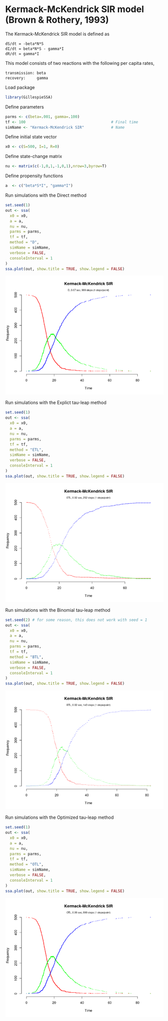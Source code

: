 Kermack-McKendrick SIR model (Brown & Rothery, 1993)
================

<!-- github markdown built using 
rmarkdown::render("vignettes/sir.Rmd", output_format = "github_document")
-->

The Kermack-McKendrick SIR model is defined as

    dS/dt = -beta*N*S
    dI/dt = beta*N*S - gamma*I
    dR/dt = gamma*I

This model consists of two reactions with the following per capita
rates,

    transmission: beta
    recovery:     gamma

Load package

``` r
library(GillespieSSA)
```

Define parameters

``` r
parms <- c(beta=.001, gamma=.100)
tf <- 100                                      # Final time
simName <- "Kermack-McKendrick SIR"            # Name
```

Define initial state vector

``` r
x0 <- c(S=500, I=1, R=0)
```

Define state-change matrix

``` r
nu <- matrix(c(-1,0,1,-1,0,1),nrow=3,byrow=T)
```

Define propensity functions

``` r
a  <- c("beta*S*I", "gamma*I")
```

Run simulations with the Direct method

``` r
set.seed(1)
out <- ssa(
  x0 = x0,
  a = a,
  nu = nu,
  parms = parms,
  tf = tf,
  method = "D",
  simName = simName,
  verbose = FALSE,
  consoleInterval = 1
) 
ssa.plot(out, show.title = TRUE, show.legend = FALSE)
```

![](sir_files/figure-gfm/direct-1.png)<!-- -->

Run simulations with the Explict tau-leap method

``` r
set.seed(1)
out <- ssa(
  x0 = x0,
  a = a,
  nu = nu,
  parms = parms,
  tf = tf,
  method = "ETL",
  simName = simName,
  verbose = FALSE,
  consoleInterval = 1
) 
ssa.plot(out, show.title = TRUE, show.legend = FALSE)
```

![](sir_files/figure-gfm/etl-1.png)<!-- -->

Run simulations with the Binomial tau-leap method

``` r
set.seed(2) # for some reason, this does not work with seed = 1
out <- ssa(
  x0 = x0,
  a = a,
  nu = nu,
  parms = parms,
  tf = tf,
  method = "BTL",
  simName = simName,
  verbose = FALSE,
  consoleInterval = 1
) 
ssa.plot(out, show.title = TRUE, show.legend = FALSE)
```

![](sir_files/figure-gfm/btl-1.png)<!-- -->

Run simulations with the Optimized tau-leap method

``` r
set.seed(1)
out <- ssa(
  x0 = x0,
  a = a,
  nu = nu,
  parms = parms,
  tf = tf,
  method = "OTL",
  simName = simName,
  verbose = FALSE,
  consoleInterval = 1
) 
ssa.plot(out, show.title = TRUE, show.legend = FALSE)
```

![](sir_files/figure-gfm/otl-1.png)<!-- -->
